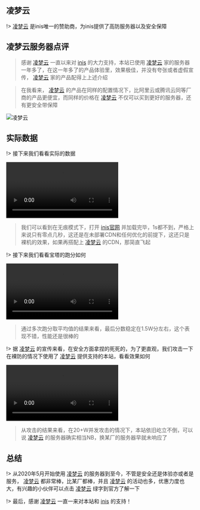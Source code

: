 ## 凌梦云

!> [凌梦云](//www.lmyidc.com) 是inis唯一的赞助商，为inis提供了高防服务器以及安全保障

## 凌梦云服务器点评

> 感谢 [凌梦云](//www.lmyidc.com) 一直以来对 [inis](//inis.cc) 的大力支持，本站已使用 [凌梦云](//www.lmyidc.com) 家的服务器一年多了，在这一年多了的产品体验里，效果极佳，并没有夸张或者虚假宣传， [凌梦云](//www.lmyidc.com) 家的产品配得上上述介绍   

> 在我看来， [凌梦云](//www.lmyidc.com) 的产品在同样的配置情况下，比阿里云或腾讯云同等厂商的产品更便宜，而同样的价格在 [凌梦云](//www.lmyidc.com) 不仅可以买到更好的服务器，还有更安全带保障

![凌梦云](//inis.cc/storage/image/20210727/02e5d9187df12c25ae17e47d3acfe349.png)

## 实际数据

!> 接下来我们看看实际的数据

<video src="../assets/videos/1.mp4" controls>Not Support</video>

> 我们可以看到在无痕模式下，打开 [inis官网](//inis.cc) 并加载完毕，1s都不到，严格上来说只有零点几秒，这还是在未部署CDN和任何优化的前提下，这还只是裸机的效果，如果再搭配上 [凌梦云](//www.lmyidc.com) 的CDN，那简直飞起

!> 接下来我们看看宝塔的跑分如何

<video src="../assets/videos/2.mp4" controls>Not Support</video>

> 通过多次跑分取平均值的结果来看，最后分数稳定在1.5W分左右，这个表现不错，性能还是很棒的

!> 据 [凌梦云](//www.lmyidc.com) 的宣传来看，在安全方面拿捏的死死的，为了更直观，我们攻击一下在裸防的情况下使用了 [凌梦云](//www.lmyidc.com) 提供支持的本站，看看效果如何

<video src="../assets/videos/3.mp4" controls>Not Support</video>

> 从攻击的结果来看，在20+W并发攻击的情况下，本站依旧屹立不倒，可以说 [凌梦云](//www.lmyidc.com) 的服务器确实相当NB，换某厂的服务器早就未响应了

## 总结

!> 从2020年5月开始使用 [凌梦云](//www.lmyidc.com) 的服务器到至今，不管是安全还是体验亦或者是服务， [凌梦云](//www.lmyidc.com) 都非常棒，比某厂都棒，并且 [凌梦云](//www.lmyidc.com) 的活动也多，优惠力度也大，有兴趣的小伙伴可以点击 [凌梦云](//www.lmyidc.com) 绿字到官方了解一下

!> 最后，感谢 [凌梦云](//www.lmyidc.com) 一直一来对本站和 [inis](//inis.cc) 的支持！